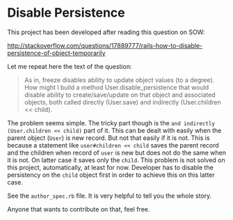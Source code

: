 Disable Persistence
===================

This project has been developed after reading this question on SOW:

http://stackoverflow.com/questions/17889777/rails-how-to-disable-persistence-of-object-temporarily

Let me repeat here the text of the question:

> As in, freeze disables ability to update object values (to a degree). How might I build a method User.disable_persistence
> that would disable ability to create/save/update on that object and associated objects, both called directly (User.save)
> and indirectly (User.children << child).

The problem seems simple. The tricky part though is the `and indirectly (User.children << child)` part of it.
This can be dealt with easily when the parent object (`User`) is new record. But not that easily if it is not.
This is because a statement like `user#children << child` saves the parent record and the children when record of `user` is new
but does not do the same when it is not. On latter case it saves only the `child`. This problem is not solved on
this project, automatically, at least for now. Developer has to disable the persistency on the `child` object first
in order to achieve this on this latter case.

See the `author_spec.rb` file. It is very helpful to tell you the whole story.

Anyone that wants to contribute on that, feel free.




